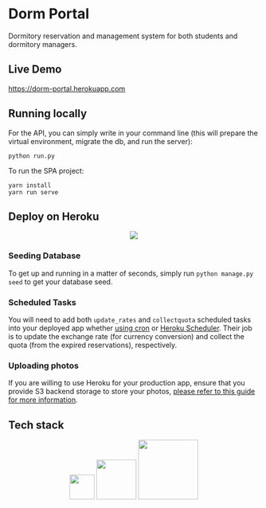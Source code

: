 # Dorm Portal

Dormitory reservation and management system for both students and dormitory managers.

## Live Demo

https://dorm-portal.herokuapp.com

## Running locally

For the API, you can simply write in your command line (this will prepare the virtual environment, migrate the db, and run the server):

```
python run.py
```

To run the SPA project:
```
yarn install
yarn run serve
```

## Deploy on Heroku

<p align="center">
    <a href="https://heroku.com/deploy?template=https://github.com/coretabs/dorm-portal">
        <img src="https://www.herokucdn.com/deploy/button.svg">
    </a>
</p>


### Seeding Database

To get up and running in a matter of seconds, simply run `python manage.py seed` to get your database seed.

### Scheduled Tasks

You will need to add both `update_rates` and `collectquota` scheduled tasks into your deployed app whether [using cron](https://askubuntu.com/a/2369) or [Heroku Scheduler](https://devcenter.heroku.com/articles/scheduler). Their job is to update the exchange rate (for currency conversion) and collect the quota (from the expired reservations), respectively.

### Uploading photos

If you are willing to use Heroku for your production app, ensure that you provide S3 backend storage to store your photos, [please refer to this guide for more information](https://simpleisbetterthancomplex.com/tutorial/2017/08/01/how-to-setup-amazon-s3-in-a-django-project.html).

## Tech stack

<p align="center">
    <img src="https://upload.wikimedia.org/wikipedia/commons/5/53/Vue.js_Logo.svg" width="50"> <img src="https://www.djangoproject.com/m/img/logos/django-logo-negative.svg" width="80"> <img src="https://cdn.worldvectorlogo.com/logos/heroku-1.svg" width="120">
</p>
